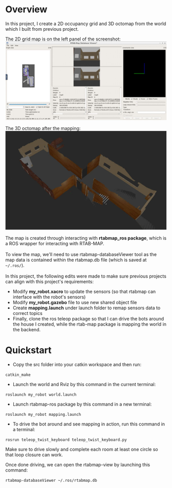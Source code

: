 # Overview

In this project, I create a 2D occupancy grid and 3D octomap from the world which I built from previous project. 

The 2D grid map is on the left panel of the screenshot:
![2d](https://github.com/huytrinhx/Robotics-ND/blob/main/Map-My-World/screenshots/RTAB-View.JPG)

The 3D octomap after the mapping:
![3d](https://github.com/huytrinhx/Robotics-ND/blob/main/Map-My-World/screenshots/3D-Map.JPG)

The map is created through interacting with **rtabmap_ros package**, which is a ROS wrapper for interacting with RTAB-MAP.
<br>
<br>
To view the map, we'll need to use rtabmap-databaseViewer tool as the map data is contained within the rtabmap.db file (which is saved at `~/.ros/`).
<br>
<br>
In this project, the following edits were made to make sure previous projects can align with this project's requirements:

* Modify **my_robot.xacro** to update the sensors (so that rtabmap can interface with the robot's sensors)
* Modify **my_robot.gazebo** file to use new shared object file
* Create **mapping.launch** under launch folder to remap sensors data to correct topics
* Finally, clone the ros teleop package so that I can drive the bots around the house I created, while the rtab-map package is mapping the world in the backend.


# Quickstart

- Copy the src folder into your catkin workspace and then run:

`catkin_make`

- Launch the world and Rviz by this command in the current terminal:

`roslaunch my_robot world.launch`

- Launch rtabmap-ros package by this command in a new terminal:

`roslaunch my_robot mapping.launch`

- To drive the bot around and see mapping in action, run this command in a terminal:

`rosrun teleop_twist_keyboard teleop_twist_keyboard.py`

Make sure to drive slowly and complete each room at least one circle so that loop closure can work.

Once done driving, we can open the rtabmap-view by launching this command:

`rtabmap-databaseViewer ~/.ros/rtabmap.db`





